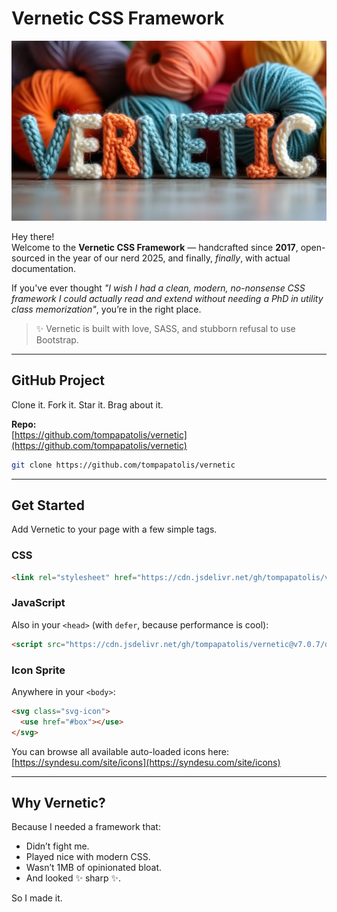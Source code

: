 # Vernetic CSS Framework

![Vernetic](hero.webp)

Hey there!  
Welcome to the **Vernetic CSS Framework** — handcrafted since **2017**, open-sourced in the year of our nerd 2025, and finally, _finally_, with actual documentation.

If you've ever thought _"I wish I had a clean, modern, no-nonsense CSS framework I could actually read and extend without needing a PhD in utility class memorization"_, you’re in the right place.

> ✨ Vernetic is built with love, SASS, and stubborn refusal to use Bootstrap.

---

## GitHub Project

Clone it. Fork it. Star it. Brag about it.

**Repo:**  
[https://github.com/tompapatolis/vernetic](https://github.com/tompapatolis/vernetic)

```bash
git clone https://github.com/tompapatolis/vernetic
```

---

## Get Started

Add Vernetic to your page with a few simple tags.

### CSS

```html
<link rel="stylesheet" href="https://cdn.jsdelivr.net/gh/tompapatolis/vernetic@v7.0.7/dist/css/vernetic.css">
```

### JavaScript

Also in your `<head>` (with `defer`, because performance is cool):

```html
<script src="https://cdn.jsdelivr.net/gh/tompapatolis/vernetic@v7.0.7/dist/js/vernetic.js" defer></script>
```

### Icon Sprite

Anywhere in your `<body>`:

```html
<svg class="svg-icon">
  <use href="#box"></use>
</svg>
```

You can browse all available auto-loaded icons here:  
[https://syndesu.com/site/icons](https://syndesu.com/site/icons)

---

## Why Vernetic?

Because I needed a framework that:

- Didn’t fight me.
- Played nice with modern CSS.
- Wasn’t 1MB of opinionated bloat.
- And looked ✨ sharp ✨.

So I made it.
